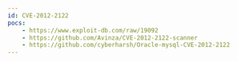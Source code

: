 ```yaml
---
id: CVE-2012-2122
pocs:
    - https://www.exploit-db.com/raw/19092
    - https://github.com/Avinza/CVE-2012-2122-scanner
    - https://github.com/cyberharsh/Oracle-mysql-CVE-2012-2122
---
```

